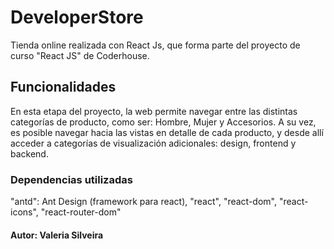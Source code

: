# DeveloperStore

Tienda online realizada con React Js, que forma parte del proyecto de curso "React JS" de Coderhouse.

## Funcionalidades

En esta etapa del proyecto, la web permite navegar entre las distintas categorías de producto, como ser: Hombre, Mujer y Accesorios. 
A su vez, es posible navegar hacia las vistas en detalle de cada producto, y desde allí acceder a categorías de visualización adicionales: design, frontend y backend. 

### Dependencias utilizadas

"antd": Ant Design (framework para react),
"react",
"react-dom",
"react-icons",
"react-router-dom"

#### Autor: Valeria Silveira
